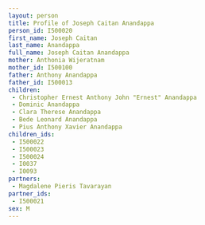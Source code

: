 ```yaml
---
layout: person
title: Profile of Joseph Caitan Anandappa
person_id: I500020
first_name: Joseph Caitan
last_name: Anandappa
full_name: Joseph Caitan Anandappa
mother: Anthonia Wijeratnam
mother_id: I500100
father: Anthony Anandappa
father_id: I500013
children:
 - Christopher Ernest Anthony John "Ernest" Anandappa
 - Dominic Anandappa
 - Clara Therese Anandappa
 - Bede Leonard Anandappa
 - Pius Anthony Xavier Anandappa
children_ids:
 - I500022
 - I500023
 - I500024
 - I0037
 - I0093
partners:
 - Magdalene Pieris Tavarayan
partner_ids:
 - I500021
sex: M
---
```


